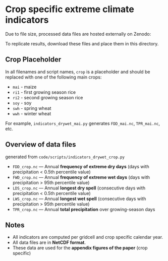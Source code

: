 # Crop specific extreme climate indicators

Due to file size, processed data files are hosted externally on Zenodo:

To replicate results, download these files and place them in this directory.

## Crop Placeholder

In all filenames and script names, `crop` is a placeholder and should be replaced with one of the following main crops:

- `mai` - maize
- `ri1` - first growing season rice
- `ri2` - second growing season rice
- `soy` - soy
- `swh` - spring wheat
- `wwh` - winter wheat

For example, `indicators_drywet_mai.py` generates `FDD_mai.nc`, `TPR_mai.nc`, etc.

## Overview of data files

generated from `code/scripts/indicators_drywet_crop.py`
- `FDD_crop.nc` — Annual **frequency of extreme dry days** (days with precipitation < 0.5th percentile value)
- `FWD_crop.nc` — Annual **frequency of extreme wet days** (days with precipitation > 95th percentile value)
- `LDS_crop.nc` — Annual **longest dry spell** (consecutive days with precipitation < 0.5th percentile value)
- `LWS_crop.nc` — Annual **longest wet spell** (consecutive days with precipitation > 95th percentile value)
- `TPR_crop.nc` — Annual **total precipitation** over growing-season days 


## Notes

- All indicators are computed per gridcell and crop specific calendar year.
- All data files are in **NetCDF format**.
- These data are used for the **appendix figures of the paper** (crop specific)
